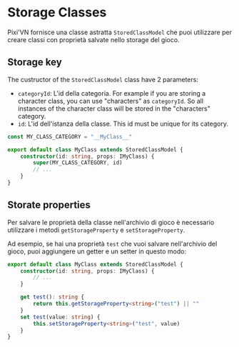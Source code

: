 # Storage Classes

Pixi'VN fornisce una classe astratta `StoredClassModel` che puoi utilizzare per creare classi con proprietà salvate nello storage del gioco.

## Storage key

The custructor of the `StoredClassModel` class have 2 parameters:

- `categoryId`: L'id della categoria. For example if you are storing a character class, you can use "characters" as `categoryId`. So all instances of the character class will be stored in the "characters" category.
- `id`: L'id dell'istanza della classe. This id must be unique for its category.

```typescript
const MY_CLASS_CATEGORY = "__MyClass__"

export default class MyClass extends StoredClassModel {
    constructor(id: string, props: IMyClass) {
        super(MY_CLASS_CATEGORY, id)
        // ...
    }
}
```

## Storate properties

Per salvare le proprietà della classe nell'archivio di gioco è necessario utilizzare i metodi `getStorageProperty` e `setStorageProperty`.

Ad esempio, se hai una proprietà `test` che vuoi salvare nell'archivio del gioco, puoi aggiungere un getter e un setter in questo modo:

```typescript
export default class MyClass extends StoredClassModel {
    constructor(id: string, props: IMyClass) {
        // ...
    }

    get test(): string {
        return this.getStorageProperty<string>("test") || ""
    }
    set test(value: string) {
        this.setStorageProperty<string>("test", value)
    }
}
```
